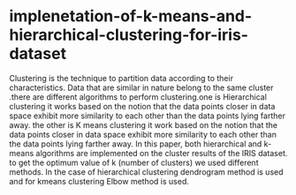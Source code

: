# implenetation-of-k-means-and-hierarchical-clustering-for-iris-dataset

Clustering is the technique to partition data according to their characteristics. Data that are similar in nature belong to the same cluster .there are different algorithms to perform clustering.one is Hierarchical clustering it works based on the notion that the data points closer in data space exhibit more similarity to each other than the data points lying farther away. the other is K means clustering it work based on the notion that the data points closer in data space exhibit more similarity to each other than the data points lying farther away. In this paper, both hierarchical and k-means algorithms are implemented on the cluster results of the IRIS dataset. to get the optimum value of k (number of clusters) we used different methods. In the case of hierarchical clustering dendrogram method is used and for kmeans clustering Elbow method is used.

